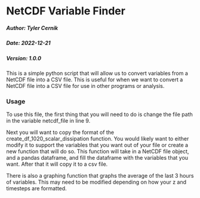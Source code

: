 # NetCDF Variable Finder
##### Author: Tyler Cernik
##### Date: 2022-12-21
##### Version: 1.0.0

This is a simple python script that will allow us to convert variables from a NetCDF file into a CSV file. This is useful for when we want to convert a NetCDF file into a CSV file for use in other programs or analysis.

### Usage

To use this file, the first thing that you will need to do is change the file path in the variable netcdf_file in line 9.

Next you will want to copy the format of the create_df_1020_scalar_dissipation function. You would likely want to either modify it to support the variables that you want out of your file or create a new function that will do so. This function will take in a NetCDF file object, and a pandas dataframe, and fill the dataframe with the variables that you want. After that it will copy it to a csv file.

There is also a graphing function that graphs the average of the last 3 hours of variables. This may need to be modified depending on how your z and timesteps are formatted.